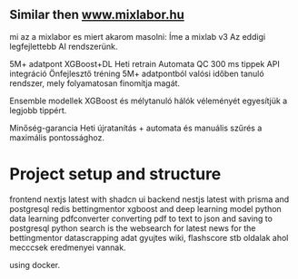 ## Similar then www.mixlabor.hu

mi az a mixlabor es miert akarom masolni:
Íme a mixlab v3
Az eddigi legfejlettebb AI rendszerünk.

5M+ adatpont
XGBoost+DL
Heti retrain
Automata QC
300 ms tippek
API integráció
Önfejlesztő tréning
5M+ adatpontból valósi időben tanuló rendszer, mely folyamatosan finomítja magát.

Ensemble modellek
XGBoost és mélytanuló hálók véleményét egyesítjük a legjobb tippért.

Minőség-garancia
Heti újratanítás + automata és manuális szűrés a maximális pontossághoz.

# Project setup and structure
frontend nextjs latest with shadcn ui
backend nestjs latest with prisma and postgresql redis
bettingmentor xgboost and deep learning model python data learning
pdfconverter converting pdf to text to json and saving to postgresql python
search is the websearch for latest news for the bettingmentor
datascrapping adat gyujtes wiki, flashscore stb oldalak ahol mecccsek eredmenyei vannak.

using docker.

